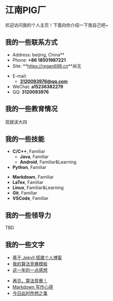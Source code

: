 # 江南PIG厂

欢迎访问我的个人主页！下面向你介绍一下我自己吧~

<!-- slide -->

## 我的一些联系方式

- Address: beijing, China**
- Phone: **+86 18501987221**
- Site: **<https://regan698.cn>**尚无

<!-- slide vertical=true -->

- E-mail:
  - **[3120093976@qq.com](mailto:3120093976@qq.com)**
- WeChat: **a15236382279**
- QQ: **3120093976**

<!-- slide -->

## 我的一些教育情况

<!-- slide vertical=true -->

现就读大四

<!-- slide -->


## 我的一些技能

<!-- slide vertical=true -->

- **C/C++**, Familiar
  - **Java**, Familiar
  - **Android**, Familiar&Learning
- **Python**, Familiar

<!-- slide vertical=true -->

- **Markdown**, Familiar
- **LaTex**, Familiar
- **Linux**, Familiar&Learning
- **Git**, Familiar
- **VSCode**, Familiar

<!-- slide -->

## 我的一些领导力

TBD

<!-- slide -->

## 我的一些文字

- [基于 Jekyll 搭建个人博客](https://wu-kan.cn/_posts/2019-01-18-%E5%9F%BA%E4%BA%8EJekyll%E6%90%AD%E5%BB%BA%E4%B8%AA%E4%BA%BA%E5%8D%9A%E5%AE%A2/)
- [我的算法竞赛模板](https://wu-kan.cn/_posts/2019-02-04-%E6%88%91%E7%9A%84%E7%AE%97%E6%B3%95%E7%AB%9E%E8%B5%9B%E6%A8%A1%E6%9D%BF/)
- [这一年的一点感想](https://wu-kan.cn/_posts/2019-07-18-%E8%BF%99%E4%B8%80%E5%B9%B4%E7%9A%84%E4%B8%80%E7%82%B9%E6%84%9F%E6%83%B3/)

<!-- slide vertical=true -->

- [再见，算法竞赛！](https://wu-kan.cn/_posts/2019-11-04-%E5%86%8D%E8%A7%81-%E7%AE%97%E6%B3%95%E7%AB%9E%E8%B5%9B/)
- [Markdown 写作心得](https://wu-kan.cn/_posts/2020-01-18-Markdown%E5%86%99%E4%BD%9C%E5%BF%83%E5%BE%97/)
- [今日此时所想之事](https://wu-kan.cn/_posts/2020-01-24-%E4%BB%8A%E6%97%A5%E6%AD%A4%E6%97%B6%E6%89%80%E6%83%B3%E4%B9%8B%E4%BA%8B/)
